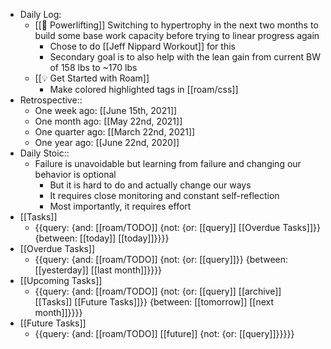 - Daily Log:
    - [[🍖 Powerlifting]] Switching to hypertrophy in the next two months to build some base work capacity before trying to linear progress again
        - Chose to do [[Jeff Nippard Workout]] for this
        - Secondary goal is to also help with the lean gain from current BW of 158 lbs to ~170 lbs
    - [[💡 Get Started with Roam]]
        - Make colored highlighted tags in [[roam/css]]
- Retrospective::
    - One week ago: [[June 15th, 2021]]
    - One month ago: [[May 22nd, 2021]]
    - One quarter ago: [[March 22nd, 2021]]
    - One year ago: [[June 22nd, 2020]]
- Daily Stoic::
    - Failure is unavoidable but learning from failure and changing our behavior is optional
        - But it is hard to do and actually change our ways
        - It requires close monitoring and constant self-reflection
        - Most importantly, it requires effort
- [[Tasks]]
    - {{query: {and: [[roam/TODO]] {not: {or: [[query]] [[Overdue Tasks]]}} {between: [[today]] [[today]]}}}}
- [[Overdue Tasks]]
    - {{query: {and: [[roam/TODO]] {not: {or: [[query]]}} {between: [[yesterday]] [[last month]]}}}}
- [[Upcoming Tasks]]
    - {{query: {and: [[roam/TODO]] {not: {or: [[query]] [[archive]] [[Tasks]] [[Future Tasks]]}} {between: [[tomorrow]] [[next month]]}}}}
- [[Future Tasks]]
    - {{query: {and: [[roam/TODO]] [[future]] {not: {or: [[query]]}}}}}
